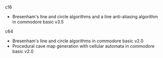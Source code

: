 c16 
  - Bresenham's line and circle algorithms and a line anti-aliasing algorithm in commodore basic v3.5

c64
  - Bresenham's line and circle algorithms in commodore basic v2.0
  - Procedural cave map generation with cellular automata in commodore basic v2.0

